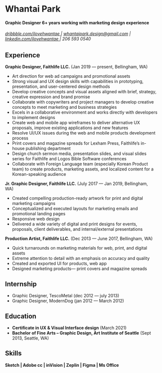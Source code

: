 Whantai Park
========

#### Graphic Designer 6+ years working with marketing design experience
###### [ dribbble.com/ilovehwantae ](https://dribbble.com/ilovehwantae) | whantaipark.design@gmail.com | [ linkedin.com/ilovehwantae ](https://linkedin.com/in/ilovehwantae) | 206 593 0540


Experience
---------
**Graphic Designer, Faithlife LLC.** (Jan 2019 — present, Bellingham, WA)

- Art direction for web ad campaigns and promotional assets
- Strong visual and UX design skills with capabilities in prototyping, presentation, and user-centered design methods
- Develop creative concepts and visual assets aligned with brief, strategy, creative expression and brand promise
- Collaborate with copywriters and project managers to develop creative concepts to meet marketing and business strategies
- Excels in a collaborative environment and works directly with developers to implement designs
- Create web and mobile app wireframes to deliver alternative UX proposals, improve existing applications and new features  
- Resolve UI/UX issues during the web and mobile products development process
- Print covers and magazine spreads for Lexham Press, Faithlife’s in-house publishing department
- Design church sermon media, presentation slides, and visual slides series for Faithlife and Logos Bible Software conferences
- Collaborate with Foreign Language team (especially Korean Product team) to create products, marketing assets, and localized content for a Korean-speaking audience

**Jr. Graphic Designer, Faithlife LLC.** (July 2017 — Jan 2019, Bellingham, WA)

- Created compelling production-ready artwork for print and digital marketing campaigns
- Conceptualized and executed layouts for marketing emails and promotional landing pages
- Responsive web design
- Delivered a wide variety of digital and print designs for events, proposals, client deliverables, and internal/external presentations

**Production Artist, Faithlife LLC.** (Dec 2013 — June 2017, Bellingham, WA)

- Quick turnarounds on marketing materials for web, print,  and digital assets
- Extreme attention to detail with an emphasis on accuracy and quality
- Created and exported UI for products, web app
- Designed marketing products— print covers and magazine spreads

Internship
---------
- Graphic Designer, TescoMetal (dec 2012 — july 2013)
- Graphic Designer, ModernDog (jan 2012 — March 2012)


Education
---------
- **Certificate in UX & Visual Interface design** (March 2021)
- **Bachelor of Fine Arts – Graphic Design, Art Institute of Seattle** (Sept 2013, Seattle, WA)


Skills
------
**Sketch | Adobe cc | inVision | Zeplin | Figma | Ms Office**
